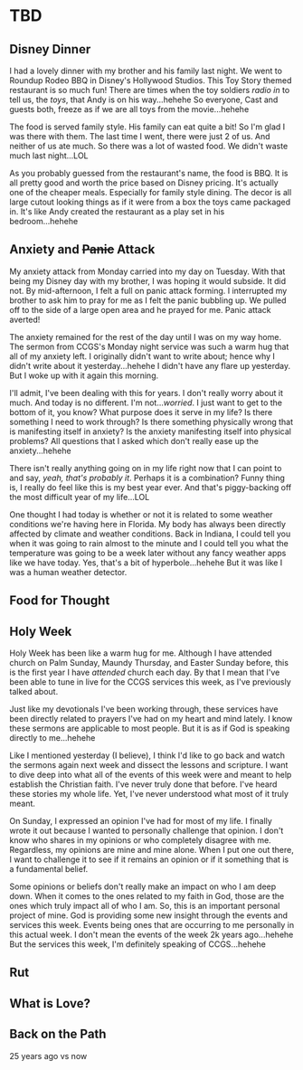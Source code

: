 # TBD

## Disney Dinner

I had a lovely dinner with my brother and his family last night. We went to Roundup Rodeo BBQ in Disney's Hollywood Studios. This Toy Story themed restaurant is so much fun! There are times when the toy soldiers *radio in* to tell us, the *toys*, that Andy is on his way...hehehe So everyone, Cast and guests both, freeze as if we are all toys from the movie...hehehe

The food is served family style. His family can eat quite a bit! So I'm glad I was there with them. The last time I went, there were just 2 of us. And neither of us ate much. So there was a lot of wasted food. We didn't waste much last night...LOL

As you probably guessed from the restaurant's name, the food is BBQ. It is all pretty good and worth the price based on Disney pricing. It's actually one of the cheaper meals. Especially for family style dining. The decor is all large cutout looking things as if it were from a box the toys came packaged in. It's like Andy created the restaurant as a play set in his bedroom...hehehe

## Anxiety and ~~Panic~~ Attack

My anxiety attack from Monday carried into my day on Tuesday. With that being my Disney day with my brother, I was hoping it would subside. It did not. By mid-afternoon, I felt a full on panic attack forming. I interrupted my brother to ask him to pray for me as I felt the panic bubbling up. We pulled off to the side of a large open area and he prayed for me. Panic attack averted!

The anxiety remained for the rest of the day until I was on my way home. The sermon from CCGS's Monday night service was such a warm hug that all of my anxiety left. I originally didn't want to write about; hence why I didn't write about it yesterday...hehehe I didn't have any flare up yesterday. But I woke up with it again this morning.

I'll admit, I've been dealing with this for years. I don't really worry about it much. And today is no different. I'm not...*worried*. I just want to get to the bottom of it, you know? What purpose does it serve in my life? Is there something I need to work through? Is there something physically wrong that is manifesting itself in anxiety? Is the anxiety manifesting itself into physical problems? All questions that I asked which don't really ease up the anxiety...hehehe

There isn't really anything going on in my life right now that I can point to and say, *yeah, that's probably it*. Perhaps it is a combination? Funny thing is, I really do feel like this is my best year ever. And that's piggy-backing off the most difficult year of my life...LOL

One thought I had today is whether or not it is related to some weather conditions we're having here in Florida. My body has always been directly affected by climate and weather conditions. Back in Indiana, I could tell you when it was going to rain almost to the minute and I could tell you what the temperature was going to be a week later without any fancy weather apps like we have today. Yes, that's a bit of hyperbole...hehehe But it was like I was a human weather detector.

## Food for Thought

## Holy Week

Holy Week has been like a warm hug for me. Although I have attended church on Palm Sunday, Maundy Thursday, and Easter Sunday before, this is the first year I have *attended* church each day. By that I mean that I've been able to tune in live for the CCGS services this week, as I've previously talked about.

Just like my devotionals I've been working through, these services have been directly related to prayers I've had on my heart and mind lately. I know these sermons are applicable to most people. But it is as if God is speaking directly to me...hehehe

Like I mentioned yesterday (I believe), I think I'd like to go back and watch the sermons again next week and dissect the lessons and scripture. I want to dive deep into what all of the events of this week were and meant to help establish the Christian faith. I've never truly done that before. I've heard these stories my whole life. Yet, I've never understood what most of it truly meant.

On Sunday, I expressed an opinion I've had for most of my life. I finally wrote it out because I wanted to personally challenge that opinion. I don't know who shares in my opinions or who completely disagree with me. Regardless, my opinions are mine and mine alone. When I put one out there, I want to challenge it to see if it remains an opinion or if it something that is a fundamental belief.

Some opinions or beliefs don't really make an impact on who I am deep down. When it comes to the ones related to my faith in God, those are the ones which truly impact all of who I am. So, this is an important personal project of mine. God is providing some new insight through the events and services this week. Events being ones that are occurring to me personally in this actual week. I don't mean the events of the week 2k years ago...hehehe But the services this week, I'm definitely speaking of CCGS...hehehe

## Rut

## What is Love?

## Back on the Path

25 years ago vs now